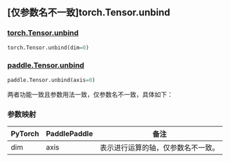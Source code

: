 ## [仅参数名不一致]torch.Tensor.unbind

### [torch.Tensor.unbind](https://pytorch.org/docs/stable/generated/torch.Tensor.unbind.html#torch.Tensor.unbind)

```python
torch.Tensor.unbind(dim=0)
```

### [paddle.Tensor.unbind](https://www.paddlepaddle.org.cn/documentation/docs/zh/develop/api/paddle/Tensor_cn.html#unbind-axis-0)

```python
paddle.Tensor.unbind(axis=0)
```

两者功能一致且参数用法一致，仅参数名不一致，具体如下：

### 参数映射

| PyTorch | PaddlePaddle |                备注                |
| ------- | ------------ | ---------------------------------- |
|   dim   |     axis     | 表示进行运算的轴，仅参数名不一致。 |
